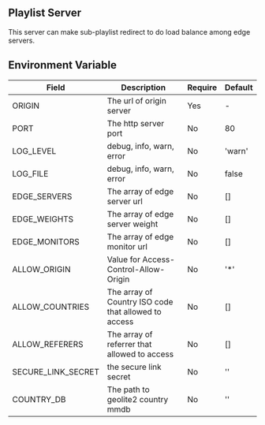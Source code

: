 
## Playlist Server
This server can make sub-playlist redirect to do load balance among edge servers.

## Environment Variable
| Field     | Description              | Require  | Default |
| --------- | ------------------------ | -------- | ------- |
| ORIGIN    | The url of origin server | Yes      | -       |
| PORT      | The http server port     | No       | 80      |
| LOG_LEVEL | debug, info, warn, error | No       | 'warn'  |
| LOG_FILE  | debug, info, warn, error | No       | false   |
| EDGE_SERVERS | The array of edge server url | No       | []    |
| EDGE_WEIGHTS | The array of edge server weight | No       | []    |
| EDGE_MONITORS | The array of edge monitor url | No       | []    |
| ALLOW_ORIGIN | Value for Access-Control-Allow-Origin | No       | '*'  |
| ALLOW_COUNTRIES | The array of Country ISO code that allowed to access | No       | []  |
| ALLOW_REFERERS | The array of referrer that allowed to access | No   | []   |
| SECURE_LINK_SECRET | the secure link secret | No |  ''  |
| COUNTRY_DB | The path to geolite2 country mmdb | No |  ''  |
